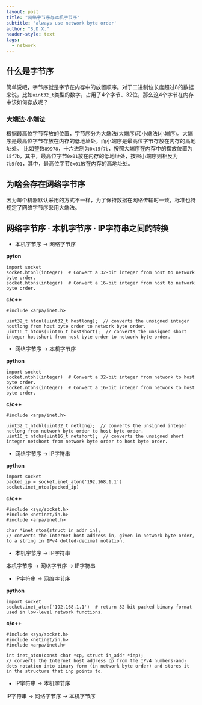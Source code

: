 ```yaml
---
layout: post
title: "网络字节序与本机字节序"
subtitle: 'always use network byte order'
author: "S.D.X."
header-style: text
tags:
  - network
---
```


## 什么是字节序
简单说吧，字节序就是字节在内存中的放置顺序。对于二进制位长度超过8的数据来说，比如`uint32_t`类型的数字，占用了4个字节、32位，那么这4个字节在内存中该如何存放呢？

### 大端法·小端法
根据最高位字节存放的位置，字节序分为大端法(大端序)和小端法(小端序)。大端序是最高位字节存放在内存的低地址处，而小端序是最高位字节存放在内存的高地址处。
比如整数`89978`，十六进制为`0x15f7b`，按照大端序在内存中的摆放位置为`15f7b`，其中，最高位字节`0x01`放在内存的低地址处，按照小端序则相反为`7b5f01`，其中，最高位字节`0x01`放在内存的高地址处。

## 为啥会存在网络字节序
因为每个机器默认采用的方式不一样，为了保持数据在网络传输时一致，标准也特规定了网络字节序采用大端法。

## 网络字节序 · 本机字节序 · IP字符串之间的转换
- 本机字节序 &rarr; 网络字节序

**pyton**

```
import socket
socket.htonl(integer)  # Convert a 32-bit integer from host to network byte order.
socket.htons(integer)  # Convert a 16-bit integer from host to network byte order.
```

**c/c++**
```
#include <arpa/inet.h>

uint32_t htonl(uint32_t hostlong);  // converts the unsigned integer hostlong from host byte order to network byte order.
uint16_t htons(uint16_t hostshort);  // converts the unsigned short integer hostshort from host byte order to network byte order.
```

- 网络字节序 &rarr; 本机字节序

**python**
```
import socket
socket.ntohl(integer)  # Convert a 32-bit integer from network to host byte order.
socket.ntohs(integer)  # Convert a 16-bit integer from network to host byte order.
```

**c/c++**
```
#include <arpa/inet.h>

uint32_t ntohl(uint32_t netlong);  // converts the unsigned integer netlong from network byte order to host byte order.
uint16_t ntohs(uint16_t netshort);  // converts the unsigned short integer netshort from network byte order to host byte order.
```

- 网络字节序 &rarr; IP字符串

**python**
```
import socket
packed_ip = socket.inet_aton('192.168.1.1')
socket.inet_ntoa(packed_ip)
```

**c/c++**
```
#include <sys/socket.h>
#include <netinet/in.h>
#include <arpa/inet.h>

char *inet_ntoa(struct in_addr in);
// converts the Internet host address in, given in network byte order, to a string in IPv4 dotted-decimal notation.
```

- 本机字节序 &rarr; IP字符串

本机字节序 &rarr; 网络字节序 &rarr; IP字符串

- IP字符串 &rarr; 网络字节序

**python**
```
import socket
socket.inet_aton('192.168.1.1')  # return 32-bit packed binary format used in low-level network functions.
```


**c/c++**
```
#include <sys/socket.h>
#include <netinet/in.h>
#include <arpa/inet.h>

int inet_aton(const char *cp, struct in_addr *inp);
// converts the Internet host address cp from the IPv4 numbers-and-dots notation into binary form (in network byte order) and stores it in the structure that inp points to.
```

- IP字符串 &rarr; 本机字节序

IP字符串 &rarr; 网络字节序 &rarr; 本机字节序
